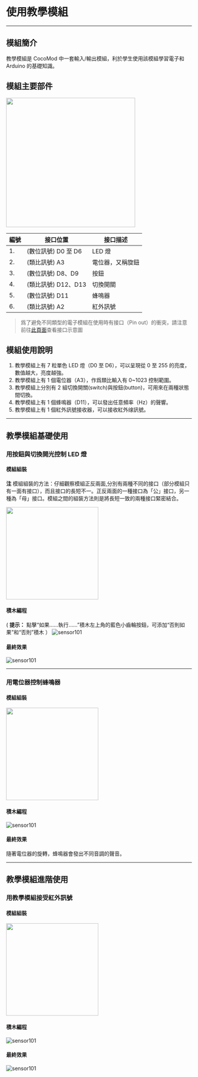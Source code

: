 # 使用教學模組

---

## 模組簡介
教學模組是 CocoMod 中一套輸入/輸出模組，利於學生使用該模組學習電子和 Arduino 的基礎知識。

## 模組主要部件
<img src="../media/sensor101_1.jpg" width="350"/><br>

| 編號 | 接口位置 | 接口描述           |
| ---- | -------- | ------------------ |
| 1.   | (數位訊號) D0 至 D6    | LED 燈       |
| 2.   | (類比訊號) A3    | 電位器，又稱旋鈕 |
| 3.   | (數位訊號) D8、D9     | 按鈕       |
| 4.   | (類比訊號) D12、D13  | 切換開關     |
| 5.   | (數位訊號) D11   | 蜂鳴器          |
| 6.   | (類比訊號) A2 | 紅外訊號           |

> 爲了避免不同類型的電子模組在使用時有接口（Pin out）的衝突，請注意前往[此頁面](/cocomod/pinout-map)查看接口示意圖

## 模組使用說明

1. 教學模組上有 7 粒單色 LED 燈（D0 至 D6），可以呈現從 0 至 255 的亮度，數值越大，亮度越強。
2. 教學模組上有 1 個電位器（A3），作爲類比輸入有 0~1023 控制範圍。
3. 教學模組上分別有 2 組切換開關(switch)與按鈕(button)，可用來在兩種狀態間切換。
4. 教學模組上有 1 個蜂鳴器（D11），可以發出任意頻率（Hz）的聲響。
5. 教學模組上有 1 個紅外訊號接收器，可以接收紅外缐訊號。

---

## 教學模組基礎使用

### 用按鈕與切換開光控制 LED 燈

#### 模組組裝
**注** 模組組裝的方法：仔細觀察模組正反兩面,分別有兩種不同的接口（部分模組只有一面有接口），而且接口的長短不一。正反兩面的一種接口為「公」接口，另一種為「母」接口。模組之間的組裝方法則是將長短一致的兩種接口緊密結合。


<img src="../media/sensor101_2.jpg" width="250"/>

#### 積木編程

( **提示：** 點擊“如果......執行......”積木左上角的藍色小齒輪按鈕，可添加“否則如果”和“否則”積木 ）
![sensor101](../media/sensor101_3.png)

#### 最終效果

![sensor101](../media/sensor101_4.png)

---

### 用電位器控制蜂鳴器

#### 模組組裝

<img src="../media/sensor101_2.jpg" width="250"/>

#### 積木編程

![sensor101](../media/sensor101_5.png)

#### 最終效果

隨著電位器的旋轉，蜂鳴器會發出不同音調的聲音。

---

## 教學模組進階使用

### 用教學模組接受紅外訊號

#### 模組組裝

<img src="../media/sensor101_6.jpg" width="250"/>

#### 積木編程

![sensor101](../media/sensor101_7.png)

#### 最終效果

![sensor101](../media/sensor101_8.png)
